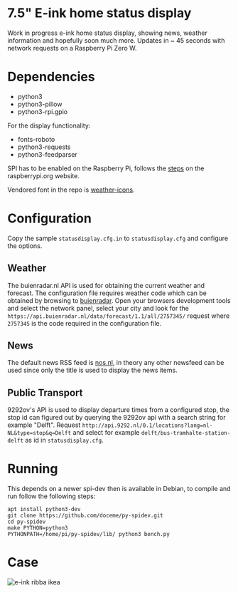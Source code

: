 # 7.5" E-ink home status display

Work in progress e-ink home status display, showing news, weather information
and hopefully soon much more. Updates in ~ 45 seconds with network requests on
a Raspberry Pi Zero W.

# Dependencies

* python3
* python3-pillow
* python3-rpi.gpio

For the display functionality:

* fonts-roboto
* python3-requests
* python3-feedparser

SPI has to be enabled on the Raspberry Pi, follows the
[steps](https://www.raspberrypi.org/documentation/hardware/raspberrypi/spi/README.md)
on the raspberrypi.org website.

Vendored font in the repo is [weather-icons](https://erikflowers.github.io/weather-icons/).

# Configuration

Copy the sample `statusdisplay.cfg.in` to `statusdisplay.cfg` and configure the options. 

## Weather

The buienradar.nl API is used for obtaining the current weather and forecast.
The configuration file requires weather code which can be obtained by browsing
to [buienradar](https://www.buienradar.nl). Open your browsers development
tools and select the network panel, select your city and look for the
`https://api.buienradar.nl/data/forecast/1.1/all/2757345/` request where
`2757345` is the code required in the configuration file.

## News

The default news RSS feed is [nos.nl](https://nos.nl), in theory any other
newsfeed can be used since only the title is used to display the news items.

## Public Transport

9292ov's API is used to display departure times from a configured stop, the
stop id can figured out by querying the 9292ov api with a search string for
example "Delft". Request
`http://api.9292.nl/0.1/locations?lang=nl-NL&type=stop&q=Delft` and select for
example `delft/bus-tramhalte-station-delft` as id in `statusdisplay.cfg`.
# Running

This depends on a newer spi-dev then is available in Debian, to compile and run follow the following steps:

```
apt install python3-dev
git clone https://github.com/doceme/py-spidev.git
cd py-spidev
make PYTHON=python3
PYTHONPATH=/home/pi/py-spidev/lib/ python3 bench.py
```

# Case

![e-ink ribba ikea](https://pbs.twimg.com/media/D3gJUvkXkAUaTWx.jpg)
